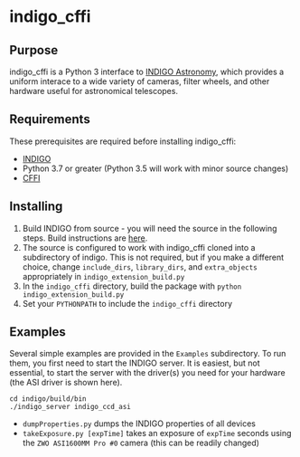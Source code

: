 # indigo_cffi
## Purpose
indigo_cffi is a Python 3 interface to [INDIGO Astronomy](http://www.indigo-astronomy.org/), which provides a uniform interace
to a wide variety of cameras, filter wheels, and other hardware useful
for astronomical telescopes.
## Requirements
These prerequisites are required before installing indigo_cffi:
- [INDIGO](https://github.com/indigo-astronomy/indigo.git)
- Python 3.7 or greater (Python 3.5 will work with minor source changes)
- [CFFI](https://cffi.readthedocs.io/en/latest/)
## Installing
1. Build INDIGO from source - you will need the source in the following steps.  Build instructions are [here](http://www.indigo-astronomy.org/downloads.html).
2. The source is configured to work with indigo_cffi cloned into a
subdirectory of indigo.  This is not required, but if you make a
different choice, change `include_dirs`, `library_dirs`, and
`extra_objects` appropriately in `indigo_extension_build.py`
3. In the `indigo_cffi` directory, build the package with `python indigo_extension_build.py`
4. Set your `PYTHONPATH` to include the `indigo_cffi` directory 
## Examples
Several simple examples are provided in the `Examples` subdirectory.  To run them, you first need to start the INDIGO server.  It is easiest, but not essential, to start the server with the driver(s) you need for your hardware (the ASI driver is shown here).
```
cd indigo/build/bin
./indigo_server indigo_ccd_asi
```

- `dumpProperties.py` dumps the INDIGO properties of all devices
- `takeExposure.py [expTime]` takes an exposure of `expTime` seconds using the `ZWO ASI1600MM Pro #0` camera (this can be readily changed)
